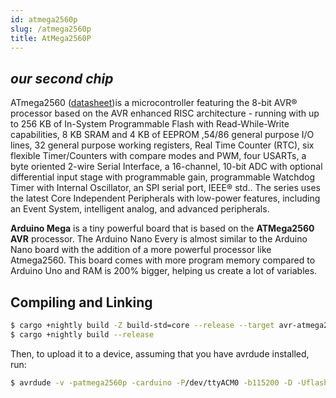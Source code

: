 ```yaml
---
id: atmega2560p
slug: /atmega2560p
title: AtMega2560P
---
```


*our second chip*
----

ATmega2560
([datasheet](https://ww1.microchip.com/downloads/en/devicedoc/atmel-2549-8-bit-avr-microcontroller-atmega640-1280-1281-2560-2561_datasheet.pdf))is
a microcontroller featuring the 8-bit AVR® processor based on the AVR enhanced RISC architecture -
running with up to 256 KB of In-System Programmable
Flash with Read-While-Write capabilities, 8 KB SRAM and 4 KB of
EEPROM ,54/86 general purpose I/O lines, 32 general purpose working registers, Real Time Counter (RTC), 
six flexible Timer/Counters with compare modes and PWM, four USARTs, a byte oriented 2-wire Serial Interface,
a 16-channel, 10-bit ADC with optional differential input stage with programmable gain, programmable Watchdog Timer with Internal Oscillator,
an SPI serial port, IEEE® std.. The series uses the latest Core Independent
Peripherals with low-power features, including an Event System, intelligent
analog, and advanced peripherals.

**Arduino Mega** is a tiny powerful board that is based on the
**ATMega2560 AVR** processor. The Arduino Nano Every is almost similar to the
Arduino Nano board with the addition of a more powerful processor like
Atmega2560. This board comes with more program memory compared to Arduino Uno
and RAM is 200% bigger, helping us create a lot of variables.

## Compiling and Linking

```bash
$ cargo +nightly build -Z build-std=core --release --target avr-atmega2560.json
$ cargo +nightly build --release
```

Then, to upload it to a device, assuming that you have avrdude installed, run:

```bash
$ avrdude -v -patmega2560p -carduino -P/dev/ttyACM0 -b115200 -D -Uflash:w:target/avr-atmega2560p/release/examples/serial.elf:e
```
